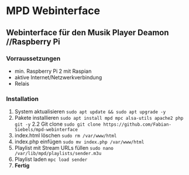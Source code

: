 # MPD Webinterface

## Webinterface für den Musik Player Deamon //Raspberry Pi

### Vorraussetzungen

- min. Raspberry Pi 2 mit Raspian
- aktive Internet/Netzwerkverbindung
- Relais 

### Installation



1. System aktualisieren `sudo apt update && sudo apt upgrade -y`
2. Pakete installieren `sudo apt install mpd mpc alsa-utils apache2 php git -y`
2.2 Git clone `sudo git clone https://github.com/Fabian-Siebels/mpd-webinterface` 
3. index.html löschen `sudo rm /var/www/html`
4. index.php einfügen `sudo mv index.php /var/www/html`
5. Playlist mit Stream URLs füllen `sudo nano /var/lib/mpd/playlists/sender.m3u`
6. Playlist laden `mpc load sender` 
7. **Fertig**
